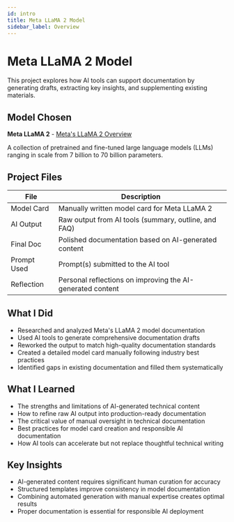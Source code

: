 ```yaml
---
id: intro
title: Meta LLaMA 2 Model
sidebar_label: Overview
---
```


# Meta LLaMA 2 Model

This project explores how AI tools can support documentation by generating drafts, extracting key insights, and supplementing existing materials.

## Model Chosen
**Meta LLaMA 2** - [Meta's LLaMA 2 Overview](https://ai.meta.com/llama/)

A collection of pretrained and fine-tuned large language models (LLMs) ranging in scale from 7 billion to 70 billion parameters.

## Project Files

| File            | Description |
|-----------------|-------------|
| Model Card   | Manually written model card for Meta LLaMA 2 |
| AI Output    | Raw output from AI tools (summary, outline, and FAQ) |
| Final Doc    | Polished documentation based on AI-generated content |
| Prompt Used  | Prompt(s) submitted to the AI tool |
| Reflection   | Personal reflections on improving the AI-generated content |

## What I Did
- Researched and analyzed Meta's LLaMA 2 model documentation
- Used AI tools to generate comprehensive documentation drafts
- Reworked the output to match high-quality documentation standards
- Created a detailed model card manually following industry best practices
- Identified gaps in existing documentation and filled them systematically

## What I Learned
- The strengths and limitations of AI-generated technical content
- How to refine raw AI output into production-ready documentation
- The critical value of manual oversight in technical documentation
- Best practices for model card creation and responsible AI documentation
- How AI tools can accelerate but not replace thoughtful technical writing

## Key Insights
- AI-generated content requires significant human curation for accuracy
- Structured templates improve consistency in model documentation
- Combining automated generation with manual expertise creates optimal results
- Proper documentation is essential for responsible AI deployment
